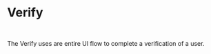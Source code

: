 # Verify

> 

```kotlin
```

```java
```

The Verify uses are entire UI flow to complete a verification of a user.